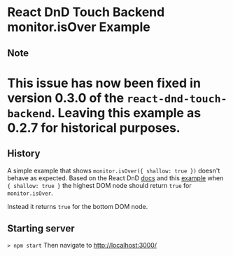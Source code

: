 # React DnD Touch Backend monitor.isOver Example

## Note
**This issue has now been fixed in version 0.3.0 of the `react-dnd-touch-backend`.
Leaving this example as 0.2.7 for historical purposes.**
======

## History
A simple example that shows `monitor.isOver({ shallow: true })` doesn't behave as expected.
Based on the React DnD [docs](https://gaearon.github.io/react-dnd/docs-drop-target-monitor.html) and this [example](https://gaearon.github.io/react-dnd/examples-nesting-drop-targets.html) when `{ shallow: true }` the highest DOM node should return `true` for `monitor.isOver`.

Instead it returns `true` for the bottom DOM node.

## Starting server
```> npm start```
Then navigate to [http://localhost:3000/](http://localhost:3000/)
